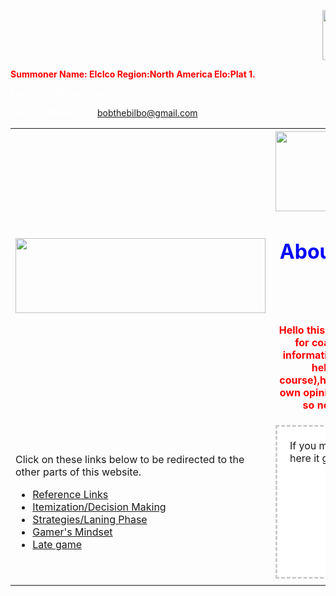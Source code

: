 <DOCTYPE html>
<html>
<Head>
<script type="text/javascript">
 	$(document).ready(function(){
      	$('#test-area').mouseout(function(){
           	$('#mycursor').hide();
           	return >false;
      	});
      	$('#test-area').mouseenter(function(){
           	$('#mycursor').show();
           	return >false;
      	});
      	$('#test-area').mousemove(function(e){
           	$('#mycursor').css('left', e.clientX - 20).css('top', e.clientY + 7);
      	});
});
</script>
<style>
div {
    border: 1px solid black;
    background-color: lightblue;
    padding-top: 50px;
    padding-right: 30px;
    padding-bottom: 50px;
    padding-left: 100px;
}
#test-area {
 	height: 200px;
 	border: 3px dashed #CCCCCC;
 	background: #FFFFFF;
 	padding: 20px;
 	cursor: url("http://ddragon.leagueoflegends.com/cdn/6.24.1/img/item/3078.png");
}
#mycursor {
 	cursor: none;
 	width: 97px;
 	height: 137px;
 	background: url("images/custom-cursor.jpg") no-repeat left top;
 	position: absolute;
 	display: none;
 	top: 0;
 	left: 0;
 	z-index: 10000;
}
</style>

</Head>

<title>LoL Coaching</title>


<body background="http://5pots.com/img/upload/SR%20Wallpaper.jpg">


<marquee behavior="scroll" direction="left"><img src="https://scontent-sea1-1.xx.fbcdn.net/v/t1.0-9/15873532_1635479153424218_2877884122929684993_n.jpg?oh=ec7eba5e576a371353a853c88d87d363&oe=58EB7B1D" width="120" height="80" alt="Natural" /></marquee>
<br>
<p style="color:red;"><b>Summoner Name: EIcIco
  Region:North America
  Elo:Plat 1.</b></p>

<table style="width:100%">
  <tr>
  <td><img src="http://s.lolstatic.com/site/ekko-comic/f4c70d670bccb225431148424fc4900fc49da818/issue/01/pages/en_US/12/12_1.jpg" width="400" height="120"></td>
    <th><img src="http://i.imgur.com/4eSpH89.gif" width="300" height="128"><h1 style="color:blue;">About me and this website:</h1>
<br>
<p style="color:red;">Hello this is a non-benefitial website for coaching on LoL.Almost all information is from me(with a bit of help
from references of course),however,it is biased with my own opinions and views of the game so not all of it will help 
you.</p>
</th> 
  
  <tr>
  <td><p>Click on these links below to be redirected to the other parts of this website.</p><nav>
  <ul>
    <li><a href="https://melvin-tran-cs.github.io/Reference-Links/">Reference Links</a></li>
    <li><a href="https://melvin-tran-cs.github.io/Itemization/">Itemization/Decision Making</a></li>
    <li><a href="Strategies and Laning Phase.html">Strategies/Laning Phase</a></li>
    <li><a href="Gamer's Mindset.html">Gamer's Mindset</a></li>
    <li><a href="Late Game.html">Late game</a></li>
  </ul>
  </nav></td>
    <td><div id="test-area">
     If you move your mouse over here it gains shaco's q.
</div>
<div id="mycursor"></div></td> 
    <td></td>
  </tr>
  <tr>
    <td></td>
    <td></td> 
    <td></td>
  </tr>
  
 
  <footer>
  <p style="color:white;">Posted by: Melvin Tran</p>
  <p style="color:white;">Contact information: <a href="bobthebilbo@gmail.com">
   bobthebilbo@gmail.com</a>.</p>
</footer>
  
